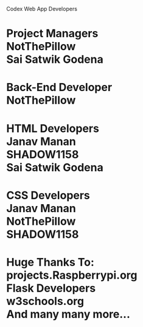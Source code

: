 Codex Web App Developers

Project Managers\
NotThePillow\
Sai Satwik Godena
=================
Back-End Developer\
NotThePillow
=================
HTML Developers  
Janav Manan      
SHADOW1158       
Sai Satwik Godena
=================
CSS Developers   
Janav Manan      
NotThePillow     
SHADOW1158       
=================

Huge Thanks To:\
projects.Raspberrypi.org\
Flask Developers\
w3schools.org\
And many many more...
===================
